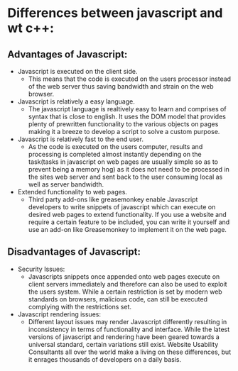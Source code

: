 Differences between javascript and wt c++: 
==========================================

Advantages of Javascript:
-------------------------
* Javascript is executed on the client side.
  * This means that the code is executed on the users processor instead of the web server thus saving bandwidth and strain on the web browser.
* Javascript is relatively a easy language.
  * The javascript language is realtively easy to learn and comprises of syntax that is close to english. It uses the DOM model that provides plenty of prewritten functionality to the various objects on pages making it a breeze to develop a script to solve a custom purpose.
* Javascript is relatively fast to the end user.
  * As the code is executed on the users computer, results and processing is completed almost instantly depending on the task(tasks in javascript on web pages are usually simple so as to prevent being a memory hog) as it does not need to be processed in the sites web server and sent back to the user consuming local as well as server bandwidth.
* Extended functionality to web pages.
  * Third party add-ons like greasemonkey enable Javascript developers to write snippets of javascript which can execute on desired web pages to extend functionality. If you use a website  and require a certain feature to be included, you can write it yourself and use an add-on like Greasemonkey to implement it on the web page.

Disadvantages of Javascript: 
----------------------------
* Security Issues:
  * Javascripts snippets once appended onto web pages execute on client servers immediately and therefore can also be used to exploit the users system. While a certain restriction is set by modern web standards on browsers, malicious code, can still be executed complying with the restrictions set.
* Javascript rendering issues:
  * Different layout issues may render Javascript differently resulting in inconsistency in terms of functionality and interface. While the latest versions of javascript and rendering have been geared towards a universal standard, certain variations still exist. Website Usability Consultants all over the world make a living on these differences, but it enrages thousands of developers on a daily basis.
